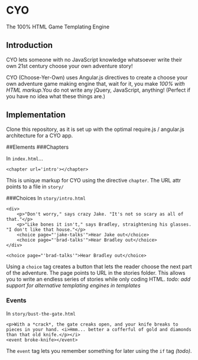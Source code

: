 CYO
===

The 100% HTML Game Templating Engine

Introduction
------------
CYO lets someone with no JavaScript knowledge whatsoever write their own 21st century choose your own adventure story!

CYO (Choose-Yer-Own) uses Angular.js directives to create a choose your own adventure game making engine that, wait for it, you make *100% with HTML markup*.You do not write any jQuery, JavaScript, anything! (Perfect if you have no idea what these things are.)

Implementation
--------------
Clone this repository, as it is set up with the optimal require.js / angular.js architecture for a CYO app.

##Elements
###Chapters

In `index.html`...

```
<chapter url='intro'></chapter>
```

This is unique markup for CYO using the directive `chapter`. The URL attr points to a file in `story/`


###Choices
In `story/intro.html`

```
<div>
	<p>"Don't worry," says crazy Jake. "It's not so scary as all of that."</p>
	<p>"Like bones it isn't," says Bradley, straightening his glasses. "I don't like that house."</p>
	<choice page="'jake-talks'">Hear Jake out</choice>
	<choice page="'brad-talks'">Hear Bradley out</choice>
</div>
```

```
<choice page="'brad-talks'">Hear Bradley out</choice>
```

Using a `choice` tag creates a button that lets the reader choose the next part of the adventure. The page points to URL in the stories folder. This allows you to write an endless series of stories while only coding HTML. *todo: add support for alternative templating engines in templates*

### Events
In `story/bust-the-gate.html`

```
<p>With a *crack*, the gate creaks open, and your knife breaks to pieces in your hand. <i>Hmm... better a cofferful of gold and diamonds than that old knife.</p></i>
<event broke-knife></event>
```

The `event` tag lets you remember something for later using the `if` tag *(todo)*.